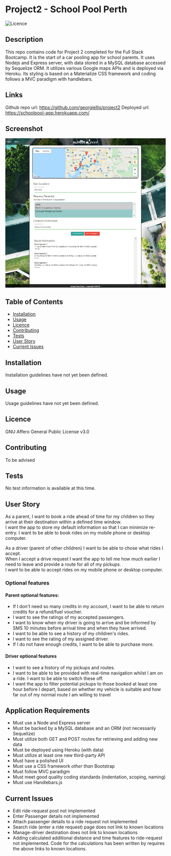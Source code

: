 # Project2 - School Pool Perth

  ![Licence](https://img.shields.io/static/v1?label=Licence&message=GNU%20Affero%20General%20Public%20License%20v3.0&color=blue)

## Description  
This repo contains code for Project 2 completed for the Full Stack Bootcamp.  It is the start of a car pooling app for school parents.  It uses Nodejs and Express server, with data stored in a MySQL database accessed by Sequelize ORM.  It utilizes various Google maps APIs and is deployed via Heroku.  Its styling is based on a Materialize CSS framework and coding follows a MVC paradigm with handlebars. 

## Links  
Github repo url: https://github.com/georgiellis/project2
Deployed url: https://schoolpool-app.herokuapp.com/

## Screenshot
![App Screenshot](https://github.com/georgiellis/project2/blob/master/assets/img/app_screenshot.JPG?raw=true)

## Table of Contents
* [Installation](#installation)
* [Usage](#usage)
* [Licence](#licence)
* [Contributing](#contributing)
* [Tests](#tests) 
* [User Story](#user_story) 
* [Current Issues](#issues) 


## Installation <a name="installation"></a>
Installation guidelines have not yet been defined. 

## Usage <a name="usage"></a>
Usage guidelines have not yet been defined. 

## Licence <a name="licence"></a>
GNU Affero General Public License v3.0 

## Contributing <a name="contributing"></a> 
To be advised 

## Tests <a name="tests"></a>
No test information is available at this time. 


## User Story <a name="user_story"></a>
As a parent, I want to book a ride ahead of time for my children so they arrive at their destination within a defined time window.  
I want the app to store my default information so that I can minimize re-entry.
I want to be able to book rides on my mobile phone or desktop computer.

As a driver (parent of other children) I want to be able to chose what rides I accept.  
When I accept a drive request I want the app to tell me how much earlier I need to leave and provide a route for all of my pickups.  
I want to be able to accept rides on my mobile phone or desktop computer.  

### Optional features

#### Parent optional features:
* If I don't need so many credits in my account, I want to be able to return credits for a refund/fuel voucher. 
* I want to see the ratings of my accepted passengers.
* I want to know when my driver is going to arrive and be informed by SMS 10 minutes before arrival time and when they have arrived.
* I want to be able to see a history of my children's rides.
* I want to see the rating of my assigned driver.
* If I do not have enough credits, I want to be able to purchase more.

#### Driver optional features
* I want to see a history of my pickups and routes.
* I want to be able to be provided with real-time navigation whilst I am on a ride.  I want to be able to switch these off.
* I want the app to filter potential pickups to those booked at least one hour before I depart, based on whether my vehicle is suitable and how far out of my normal route I am willing to travel

## Application Requirements
* Must use a Node and Express server
* Must be backed by a MySQL database and an ORM (not necessarily Sequelize)
* Must utilize both GET and POST routes for retrieving and adding new data
* Must be deployed using Heroku (with data)
* Must utilize at least one new third-party API
* Must have a polished UI
* Must use a CSS framework _other than_ Bootstrap
* Must follow MVC paradigm
* Must meet good quality coding standards (indentation, scoping, naming)
* Must use Handlebars.js

## Current Issues  <a name="issues"></a>
* Edit ride-request post not implemented
* Enter Passenger details not implemented
* Attach passenger details to a ride request not implemented
* Search ride (enter a ride request) page does not link to known locations
* Manage-driver destination does not link to known locations
* Adding calculated additional distance and time features to ride-request not implemented.  Code for the calculations has been written by requires the above links to known locations.


